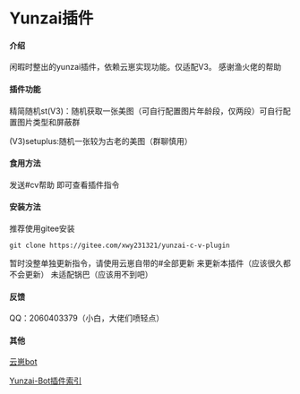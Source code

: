 # Yunzai插件

#### 介绍
闲暇时整出的yunzai插件，依赖云崽实现功能。仅适配V3。
感谢渔火佬的帮助

#### 插件功能

精简随机st(V3)：随机获取一张美图（可自行配置图片年龄段，仅两段）可自行配置图片类型和屏蔽群

(V3)setuplus:随机一张较为古老的美图（群聊慎用）

#### 食用方法

发送#cv帮助  即可查看插件指令

#### 安装方法

推荐使用gitee安装

```
git clone https://gitee.com/xwy231321/yunzai-c-v-plugin

```
暂时没整单独更新指令，请使用云崽自带的#全部更新 来更新本插件（应该很久都不会更新）
未适配锅巴（应该用不到吧）

#### 反馈

QQ：2060403379（小白，大佬们喷轻点）

#### 其他

[云崽bot](https://gitee.com/Le-niao/Yunzai-Bot)

[Yunzai-Bot插件索引](https://gitee.com/Hikari666/Yunzai-Bot-plugins-index) 